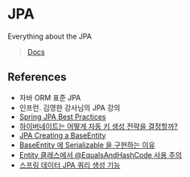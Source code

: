 # JPA

Everything about the JPA

> [Docs](https://docs.spring.io/spring-data/jpa/docs/)

## References

- 자바 ORM 표준 JPA
- 인프런. 김영한 강사님의 JPA 강의
- [Spring JPA Best Practices](https://github.com/cheese10yun/spring-jpa-best-practices)
- [하이버네이트는 어떻게 자동 키 생성 전략을 결정할까?](https://www.popit.kr/%ED%95%98%EC%9D%B4%EB%B2%84%EB%84%A4%EC%9D%B4%ED%8A%B8%EB%8A%94-%EC%96%B4%EB%96%BB%EA%B2%8C-%EC%9E%90%EB%8F%99-%ED%82%A4-%EC%83%9D%EC%84%B1-%EC%A0%84%EB%9E%B5%EC%9D%84-%EA%B2%B0%EC%A0%95%ED%95%98/)
- [JPA Creating a BaseEntity](https://smarterco.de/jpa-creating-a-base-entity/)
- [BaseEntity 에 Serializable 을 구현하는 이유](https://www.inflearn.com/questions/17117)
- [Entity 클래스에서 @EqualsAndHashCode 사용 주의](https://thorben-janssen.com/lombok-hibernate-how-to-avoid-common-pitfalls/)
- [스프링 데이터 JPA 쿼리 생성 기능](https://docs.spring.io/spring-data/jpa/docs/2.2.7.RELEASE/reference/html/#jpa.query-methods)
